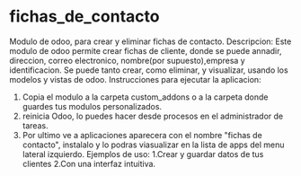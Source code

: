 # fichas_de_contacto
Modulo de odoo, para crear y eliminar fichas de contacto.
Descripcion: 
Este modulo de odoo permite crear fichas de cliente, donde se puede annadir, direccion, correo electronico, nombre(por supuesto),empresa y identificacion. Se puede tanto crear, como eliminar, y visualizar, usando los modelos y vistas de odoo.
Instrucciones para ejecutar la aplicacion:
1. Copia el modulo a la carpeta custom_addons o a la carpeta donde guardes tus modulos personalizados.
2. reinicia Odoo, lo puedes hacer desde procesos en el administrador de tareas.
3. Por ultimo ve a aplicaciones aparecera con el nombre "fichas de contacto", instalalo y lo podras viasualizar en la lista de apps del menu lateral izquierdo.
Ejemplos de uso:
   1.Crear y guardar datos de tus clientes
   2.Con una interfaz intuitiva.    
